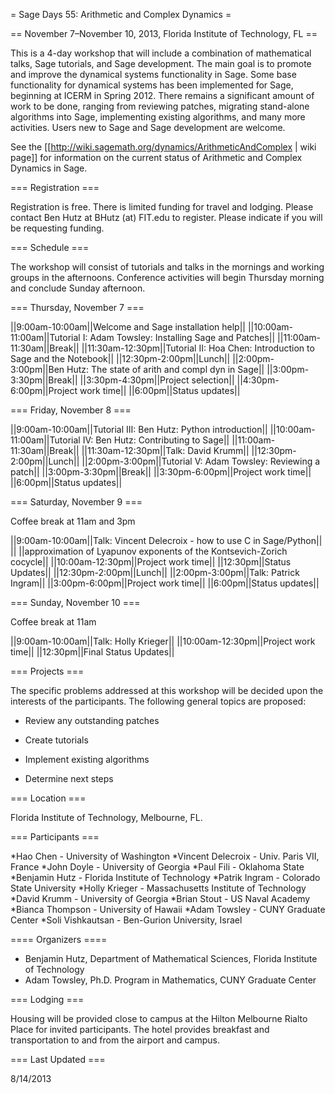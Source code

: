 = Sage Days 55: Arithmetic and Complex Dynamics =

== November 7–November 10, 2013, Florida Institute of Technology, FL ==

This is a 4-day workshop that will include a combination of mathematical talks, Sage tutorials, and Sage development. The main goal is to promote and improve the dynamical systems functionality in Sage.  Some base functionality for dynamical systems has been implemented for Sage, beginning at ICERM in Spring 2012. There remains a significant amount of work to be done, ranging from reviewing patches, migrating stand-alone algorithms into Sage, implementing existing algorithms, and many more activities.  Users new to Sage and Sage development are welcome.

See the [[http://wiki.sagemath.org/dynamics/ArithmeticAndComplex | wiki page]] for information on the current status of Arithmetic and Complex Dynamics in Sage.

=== Registration ===

Registration is free. There is limited funding for travel and lodging. Please contact Ben Hutz at BHutz (at) FIT.edu to register. Please indicate if you will be requesting funding.


=== Schedule ===

The workshop will consist of tutorials and talks in the mornings and working groups in the afternoons. Conference activities will begin Thursday morning and conclude Sunday  afternoon.

=== Thursday, November 7 ===

||9:00am-10:00am||Welcome and Sage installation help||
||10:00am-11:00am||Tutorial I: Adam Towsley: Installing Sage and Patches||
||11:00am-11:30am||Break||
||11:30am-12:30pm||Tutorial II: Hoa Chen: Introduction to Sage and the Notebook||
||12:30pm-2:00pm||Lunch||
||2:00pm-3:00pm||Ben Hutz: The state of arith and compl dyn in Sage||
||3:00pm-3:30pm||Break||
||3:30pm-4:30pm||Project selection||
||4:30pm-6:00pm||Project work time||
||6:00pm||Status updates||

=== Friday, November 8 ===

||9:00am-10:00am||Tutorial III: Ben Hutz: Python introduction||
||10:00am-11:00am||Tutorial IV: Ben Hutz:  Contributing to Sage||
||11:00am-11:30am||Break||
||11:30am-12:30pm||Talk: David Krumm||
||12:30pm-2:00pm||Lunch||
||2:00pm-3:00pm||Tutorial V: Adam Towsley: Reviewing a patch||
||3:00pm-3:30pm||Break||
||3:30pm-6:00pm||Project work time||
||6:00pm||Status updates||

=== Saturday, November 9 ===

Coffee break at 11am and 3pm

||9:00am-10:00am||Talk: Vincent Delecroix - how to use C in Sage/Python||
|| ||approximation of Lyapunov exponents of the Kontsevich-Zorich cocycle||
||10:00am-12:30pm||Project work time||
||12:30pm||Status Updates||
||12:30pm-2:00pm||Lunch||
||2:00pm-3:00pm||Talk: Patrick Ingram||
||3:00pm-6:00pm||Project work time||
||6:00pm||Status updates||

=== Sunday, November 10 ===

Coffee break at 11am

||9:00am-10:00am||Talk: Holly Krieger||
||10:00am-12:30pm||Project work time||
||12:30pm||Final Status Updates||


=== Projects ===

The specific problems addressed at this workshop will be decided upon the interests of the participants. The following general topics are proposed:

 * Review any outstanding patches

 * Create tutorials

 * Implement existing algorithms

 * Determine next steps


=== Location ===

Florida Institute of Technology, Melbourne, FL.


=== Participants ===

 *Hao Chen - University of Washington
 *Vincent Delecroix - Univ. Paris VII, France
 *John Doyle - University of Georgia
 *Paul Fili - Oklahoma State
 *Benjamin Hutz - Florida Institute of Technology
 *Patrik Ingram - Colorado State University
 *Holly Krieger - Massachusetts Institute of Technology
 *David Krumm - University of Georgia
 *Brian Stout - US Naval Academy
 *Bianca Thompson - University of Hawaii
 *Adam Towsley - CUNY Graduate Center
 *Soli Vishkautsan - Ben-Gurion University, Israel


==== Organizers ====

 * Benjamin Hutz, Department of Mathematical Sciences, Florida Institute of Technology
 * Adam Towsley, Ph.D. Program in Mathematics, CUNY Graduate Center

=== Lodging ===

Housing will be provided close to campus at the Hilton Melbourne Rialto Place for invited participants. The hotel provides breakfast and transportation to and from the airport and campus.


=== Last Updated ===

8/14/2013
